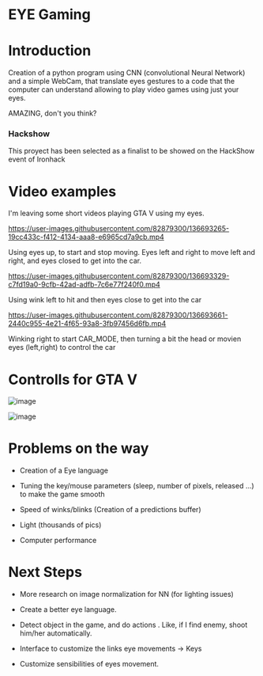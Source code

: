 # EYE Gaming

# Introduction

Creation of a python program using CNN (convolutional Neural Network) and a simple WebCam, that translate eyes gestures to a code that the computer can
understand allowing to play video games using just your eyes.

AMAZING, don't you think?

### Hackshow
This proyect has been selected as a finalist to be showed on the HackShow event of Ironhack

# Video examples

I'm leaving some short videos playing GTA V using my eyes.


https://user-images.githubusercontent.com/82879300/136693265-19cc433c-f412-4134-aaa8-e6965cd7a9cb.mp4

Using eyes up, to start and stop moving. Eyes left and right to move left and right, and eyes closed to get into the car.

https://user-images.githubusercontent.com/82879300/136693329-c7fd19a0-9cfb-42ad-adfb-7c6e77f240f0.mp4

Using wink left to hit and then eyes close to get into the car

https://user-images.githubusercontent.com/82879300/136693661-2440c955-4e21-4f65-93a8-3fb97456d6fb.mp4

Winking right to start CAR_MODE, then turning a bit the head or movien eyes (left,right) to control the car

# Controlls for GTA V

![image](https://user-images.githubusercontent.com/82879300/136694237-b9be4f52-b9d3-4690-a717-a89b6e6330ef.png)

![image](https://user-images.githubusercontent.com/82879300/136694262-1f1cf82c-a879-46db-85e2-036764afbb64.png)



# Problems on the way

* Creation of a Eye language 

* Tuning the key/mouse parameters (sleep, number of pixels, released …) to make the game smooth

* Speed of winks/blinks (Creation of a predictions buffer)

* Light (thousands of pics)

* Computer performance

# Next Steps

* More research on image normalization for NN (for lighting issues)

* Create a better  eye language.

* Detect object in the game, and do actions . Like, if I find enemy, shoot him/her automatically. 

* Interface to customize the links eye movements → Keys 

* Customize sensibilities of eyes movement.

